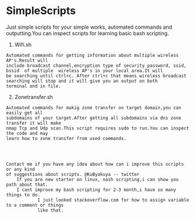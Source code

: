 # SimpleScripts


Just simple scripts for your simple works, automated commands and outputting.You can inspect scripts for learning basic bash scripting.


1.   Wifi.sh

	Automated commands for getting information about multiple wireless AP's.Result will
	include broadcast channel,encryption type of security password, ssid, bssid  of multiple  wireless AP's in your local area.It will 
	be searching until ctrl+c. After ctrl+c that means wireless broadcast searching will stop and it will give you an output on both 
	terminal and in file.
	
2.   Zonetransfer.sh

	Automated commands for makig zone transfer on target domain,you can easily get all 
	subdomains of your target.After getting all subdomains via dns zone transfer it will make
	nmap Tcp and Udp scan.This script requires sudo to run.You can inspect the code and may
	learn how to zone transfer from used commands.




	Contact me if you have any idea about how can i improve this scripts or any kind
	of suggestions about scripts. @KuByakuya -- twitter
		If you are new starter on linux, nash scripting,i can show you path about that.
		I cant improve my bash scripting for 2-3 month,i have so many things to do.
				I just looked stackoverflow.com for how to assign variable to a comment or things
				like that.
	
